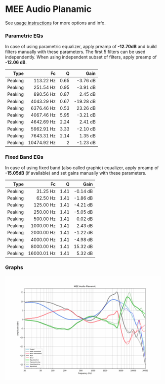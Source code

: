 # MEE Audio Planamic
See [usage instructions](https://github.com/jaakkopasanen/AutoEq#usage) for more options and info.

### Parametric EQs
In case of using parametric equalizer, apply preamp of **-12.70dB** and build filters manually
with these parameters. The first 5 filters can be used independently.
When using independent subset of filters, apply preamp of **-12.06 dB**.

| Type    | Fc          |    Q | Gain      |
|--------:|------------:|-----:|----------:|
| Peaking | 113.22 Hz   | 0.65 | -3.76 dB  |
| Peaking | 251.54 Hz   | 0.95 | -3.91 dB  |
| Peaking | 890.56 Hz   | 0.87 | 2.45 dB   |
| Peaking | 4043.29 Hz  | 0.67 | -19.28 dB |
| Peaking | 6376.46 Hz  | 0.53 | 23.26 dB  |
| Peaking | 4067.46 Hz  | 5.95 | -3.21 dB  |
| Peaking | 4642.69 Hz  | 2.24 | 2.41 dB   |
| Peaking | 5962.91 Hz  | 3.33 | -2.10 dB  |
| Peaking | 7643.31 Hz  | 2.14 | 1.35 dB   |
| Peaking | 10474.92 Hz | 2    | -1.23 dB  |

### Fixed Band EQs
In case of using fixed band (also called graphic) equalizer, apply preamp of **-15.05dB**
(if available) and set gains manually with these parameters.

| Type    | Fc          |    Q | Gain     |
|--------:|------------:|-----:|---------:|
| Peaking | 31.25 Hz    | 1.41 | -0.14 dB |
| Peaking | 62.50 Hz    | 1.41 | -1.86 dB |
| Peaking | 125.00 Hz   | 1.41 | -4.21 dB |
| Peaking | 250.00 Hz   | 1.41 | -5.05 dB |
| Peaking | 500.00 Hz   | 1.41 | 0.02 dB  |
| Peaking | 1000.00 Hz  | 1.41 | 2.43 dB  |
| Peaking | 2000.00 Hz  | 1.41 | -1.22 dB |
| Peaking | 4000.00 Hz  | 1.41 | -4.98 dB |
| Peaking | 8000.00 Hz  | 1.41 | 15.32 dB |
| Peaking | 16000.01 Hz | 1.41 | 5.32 dB  |

### Graphs
![](./MEE%20Audio%20Planamic.png)